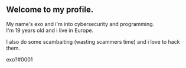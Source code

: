 ## Welcome to my profile.

My name's exo and i'm into cybersecurity and programming.\
I'm 19 years old and i live in Europe.

I also do some scambaiting (wasting scammers time) and i love to hack them.

exo?#0001
